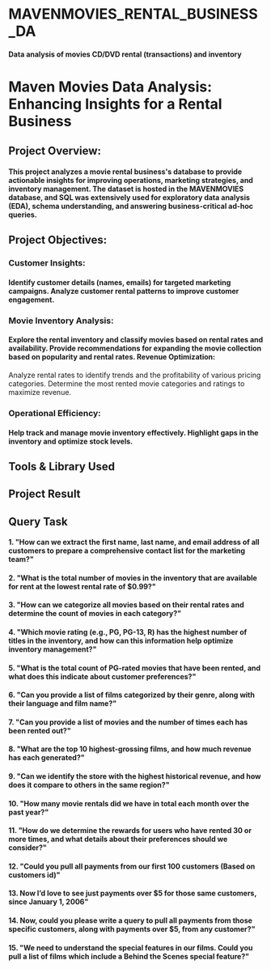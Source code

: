 # MAVENMOVIES_RENTAL_BUSINESS_DA

#### Data analysis of movies CD/DVD rental (transactions) and inventory

# Maven Movies Data Analysis: Enhancing Insights for a Rental Business

## Project Overview:

#### This project analyzes a movie rental business's database to provide actionable insights for improving operations, marketing strategies, and inventory management. The dataset is hosted in the MAVENMOVIES database, and SQL was extensively used for exploratory data analysis (EDA), schema understanding, and answering business-critical ad-hoc queries.

## Project Objectives:

### Customer Insights:

#### Identify customer details (names, emails) for targeted marketing campaigns. Analyze customer rental patterns to improve customer engagement.

### Movie Inventory Analysis:

#### Explore the rental inventory and classify movies based on rental rates and availability. Provide recommendations for expanding the movie collection based on popularity and rental rates. Revenue Optimization:

Analyze rental rates to identify trends and the profitability of various pricing categories. Determine the most rented movie categories and ratings to maximize revenue.

### Operational Efficiency:

#### Help track and manage movie inventory effectively. Highlight gaps in the inventory and optimize stock levels.

## Tools & Library Used






## Project Result




## Query Task

#### 1. "How can we extract the first name, last name, and email address of all customers to prepare a comprehensive contact list for the marketing team?"



#### 2. "What is the total number of movies in the inventory that are available for rent at the lowest rental rate of $0.99?"



#### 3. "How can we categorize all movies based on their rental rates and determine the count of movies in each category?"



#### 4. "Which movie rating (e.g., PG, PG-13, R) has the highest number of titles in the inventory, and how can this information help optimize inventory management?"



#### 5. "What is the total count of PG-rated movies that have been rented, and what does this indicate about customer preferences?"



#### 6. "Can you provide a list of films categorized by their genre, along with their language and film name?"



#### 7. "Can you provide a list of movies and the number of times each has been rented out?"



#### 8. "What are the top 10 highest-grossing films, and how much revenue has each generated?"



#### 9. "Can we identify the store with the highest historical revenue, and how does it compare to others in the same region?"



#### 10. "How many movie rentals did we have in total each month over the past year?"



#### 11. "How do we determine the rewards for users who have rented 30 or more times, and what details about their preferences should we consider?"



#### 12. "Could you pull all payments from our first 100 customers (Based on customers id)"



#### 13. Now I’d love to see just payments over $5 for those same customers, since January 1, 2006"



#### 14. Now, could you please write a query to pull all payments from those specific customers, along with payments over $5, from any customer?"



#### 15. "We need to understand the special features in our films. Could you pull a list of films which include a Behind the Scenes special feature?"






